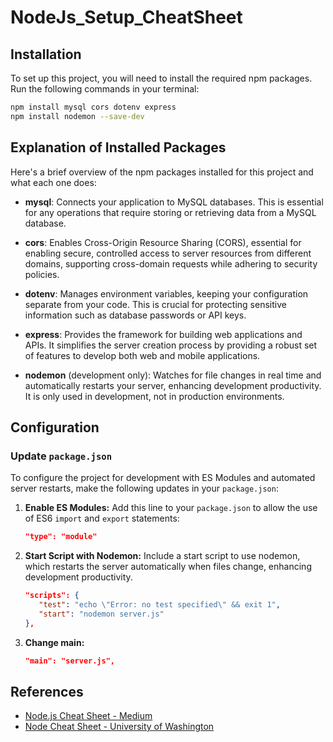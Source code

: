 ﻿# NodeJs_Setup_CheatSheet

## Installation
To set up this project, you will need to install the required npm packages. Run the following commands in your terminal:
```bash
npm install mysql cors dotenv express
npm install nodemon --save-dev
```
## Explanation of Installed Packages

Here's a brief overview of the npm packages installed for this project and what each one does:

- **mysql**: Connects your application to MySQL databases. This is essential for any operations that require storing or retrieving data from a MySQL database.

- **cors**: Enables Cross-Origin Resource Sharing (CORS), essential for enabling secure, controlled access to server resources from different domains, supporting cross-domain requests while adhering to security policies.

- **dotenv**: Manages environment variables, keeping your configuration separate from your code. This is crucial for protecting sensitive information such as database passwords or API keys.

- **express**: Provides the framework for building web applications and APIs. It simplifies the server creation process by providing a robust set of features to develop both web and mobile applications.

- **nodemon** (development only): Watches for file changes in real time and automatically restarts your server, enhancing development productivity. It is only used in development, not in production environments.


## Configuration

### Update `package.json`

To configure the project for development with ES Modules and automated server restarts, make the following updates in your `package.json`:

1. **Enable ES Modules:**
   Add this line to your `package.json` to allow the use of ES6 `import` and `export` statements:

   ```json
   "type": "module"
   ```
2. **Start Script with Nodemon:**
   Include a start script to use nodemon, which restarts the server automatically when files change, enhancing development productivity.
    ```json
    "scripts": {
       "test": "echo \"Error: no test specified\" && exit 1",
       "start": "nodemon server.js"
    },
    ```
3. **Change main:**
   ```json
   "main": "server.js",
   ```

## References
- [Node.js Cheat Sheet - Medium](https://medium.com/@yuvrajkakkar1/node-js-cheat-sheet-essential-quick-reference-f26322ac1189)
- [Node Cheat Sheet - University of Washington](https://courses.cs.washington.edu/courses/cse154/19su/resources/assets/cheatsheets/node-cheatsheet.pdf)

